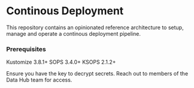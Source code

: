 # Continous Deployment

This repository contains an opinionated reference architecture to setup, manage and operate a continous deployment pipeline.

### Prerequisites
Kustomize 3.8.1+
SOPS 3.4.0+
KSOPS 2.1.2+

Ensure you have the key to decrypt secrets. Reach out to members of the Data Hub team for access.

